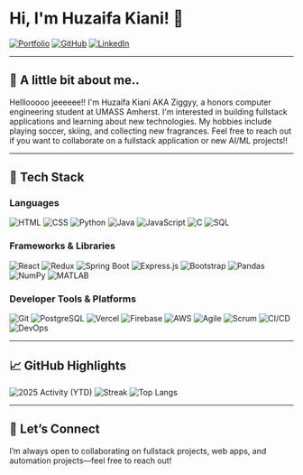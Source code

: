 # Hi, I'm Huzaifa Kiani! 👋

[![Portfolio](https://img.shields.io/badge/Portfolio-%F0%9F%94%97-1abc9c?style=for-the-badge)](https://ziggydiggy.vercel.app/)
[![GitHub](https://img.shields.io/badge/GitHub-Profile-24292e?logo=github&logoColor=white&style=for-the-badge)](https://github.com/huzaifakiani14)
[![LinkedIn](https://img.shields.io/badge/LinkedIn-Connect-0a66c2?logo=linkedin&logoColor=white&style=for-the-badge)](https://www.linkedin.com/in/huzaifakiani)

---

## 🧭 A little bit about me..
Helllooooo jeeeeee!! I'm Huzaifa Kiani AKA Ziggyy, a honors computer engineering student at UMASS Amherst. I'm interested in building fullstack applications and learning about new technologies. My hobbies include playing soccer, skiing, and collecting new fragrances. Feel free to reach out if you want to collaborate on a fullstack application or new AI/ML projects!!

---

## 🧰 Tech Stack

### Languages
![HTML](https://img.shields.io/badge/HTML5-E34F26?logo=html5&logoColor=white&style=for-the-badge)
![CSS](https://img.shields.io/badge/CSS3-1572B6?logo=css3&logoColor=white&style=for-the-badge)
![Python](https://img.shields.io/badge/Python-3776AB?logo=python&logoColor=white&style=for-the-badge)
![Java](https://img.shields.io/badge/Java-007396?logo=java&logoColor=white&style=for-the-badge)
![JavaScript](https://img.shields.io/badge/JavaScript-F7DF1E?logo=javascript&logoColor=222&style=for-the-badge)
![C](https://img.shields.io/badge/C-A8B9CC?logo=c&logoColor=222&style=for-the-badge)
![SQL](https://img.shields.io/badge/SQL-003B57?logo=database&logoColor=white&style=for-the-badge)

### Frameworks & Libraries
![React](https://img.shields.io/badge/React-61DAFB?logo=react&logoColor=222&style=for-the-badge)
![Redux](https://img.shields.io/badge/Redux-764ABC?logo=redux&logoColor=white&style=for-the-badge)
![Spring Boot](https://img.shields.io/badge/Spring%20Boot-6DB33F?logo=springboot&logoColor=white&style=for-the-badge)
![Express.js](https://img.shields.io/badge/Express.js-000000?logo=express&logoColor=white&style=for-the-badge)
![Bootstrap](https://img.shields.io/badge/Bootstrap-7952B3?logo=bootstrap&logoColor=white&style=for-the-badge)
![Pandas](https://img.shields.io/badge/Pandas-150458?logo=pandas&logoColor=white&style=for-the-badge)
![NumPy](https://img.shields.io/badge/NumPy-013243?logo=numpy&logoColor=white&style=for-the-badge)
![MATLAB](https://img.shields.io/badge/MATLAB-0076A8?logo=mathworks&logoColor=white&style=for-the-badge)

### Developer Tools & Platforms
![Git](https://img.shields.io/badge/Git-F05032?logo=git&logoColor=white&style=for-the-badge)
![PostgreSQL](https://img.shields.io/badge/PostgreSQL-4169E1?logo=postgresql&logoColor=white&style=for-the-badge)
![Vercel](https://img.shields.io/badge/Vercel-000000?logo=vercel&logoColor=white&style=for-the-badge)
![Firebase](https://img.shields.io/badge/Firebase-FFCA28?logo=firebase&logoColor=222&style=for-the-badge)
![AWS](https://img.shields.io/badge/AWS-232F3E?logo=amazonaws&logoColor=white&style=for-the-badge)
![Agile](https://img.shields.io/badge/Agile-239120?logo=azuredevops&logoColor=white&style=for-the-badge)
![Scrum](https://img.shields.io/badge/Scrum-6DB33F?logo=scrumalliance&logoColor=white&style=for-the-badge)
![CI/CD](https://img.shields.io/badge/CI%2FCD-0A0A0A?logo=githubactions&logoColor=white&style=for-the-badge)
![DevOps](https://img.shields.io/badge/DevOps-1F425F?logo=gitlab&logoColor=white&style=for-the-badge)

---

## 📈 GitHub Highlights
![2025 Activity (YTD)](https://github-readme-activity-graph.vercel.app/graph?username=huzaifakiani14&from=2025-01-01&to=2025-10-29&theme=github-compact&hide_border=true&area=true)
![Streak](https://streak-stats.demolab.com?user=huzaifakiani14&theme=transparent&hide_border=true&v=2025)
![Top Langs](https://github-readme-stats.vercel.app/api/top-langs/?username=huzaifakiani14&layout=compact&theme=transparent)

---

## 🤝 Let’s Connect
I’m always open to collaborating on fullstack projects, web apps, and automation projects—feel free to reach out!
